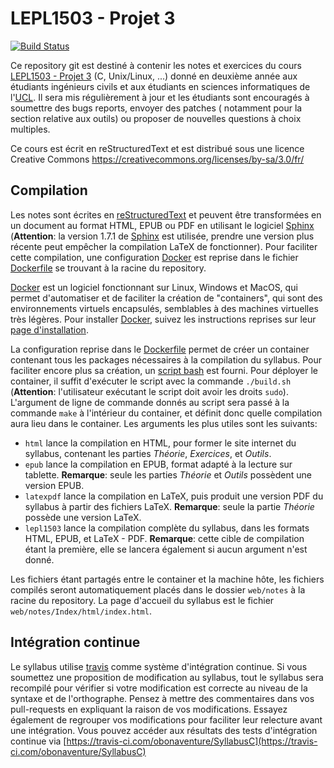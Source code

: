 LEPL1503 - Projet 3
======================

[![Build Status](https://travis-ci.com/obonaventure/SyllabusC.svg?branch=master)](https://travis-ci.com/obonaventure/SyllabusC)


Ce repository git est destiné à contenir les notes et exercices du cours [LEPL1503 - Projet 3](https://uclouvain.be/cours-2021-lepl1503) (C, Unix/Linux, ...) donné en deuxième année aux étudiants ingénieurs civils et aux étudiants en sciences informatiques de l'[UCL](https://www.uclouvain.be). Il sera mis régulièrement à jour et les étudiants sont encouragés à soumettre des bugs reports, envoyer des patches ( notamment pour la section relative aux outils) ou proposer de nouvelles questions à choix multiples.

Ce cours est écrit en reStructuredText et est distribué sous une licence Creative Commons
https://creativecommons.org/licenses/by-sa/3.0/fr/


Compilation
-----------

Les notes sont écrites en [reStructuredText](http://docutils.sourceforge.net/rst.html) et peuvent être transformées en un document au format HTML, EPUB ou PDF en utilisant le logiciel [Sphinx](https://sphinx-doc.org) (**Attention**: la version 1.7.1 de [Sphinx](https://sphinx-doc.org) est utilisée, prendre une version plus récente peut empêcher la compilation LaTeX de fonctionner). Pour faciliter cette compilation, une configuration [Docker](https://www.docker.com/) est reprise dans le fichier [Dockerfile](./Dockerfile)
se trouvant à la racine du repository.

[Docker](https://www.docker.com) est un logiciel fonctionnant sur Linux, Windows et MacOS, qui permet d'automatiser et de faciliter la création de "containers",
qui sont des environnements virtuels encapsulés, semblables à des machines virtuelles
très légères. Pour installer [Docker](https://www.docker.com), suivez les instructions
reprises sur leur [page d'installation](https://docs.docker.com/engine/install/).

La configuration reprise dans le [Dockerfile](./Dockerfile) permet de créer un container
contenant tous les packages nécessaires à la compilation du syllabus.
Pour faciliter encore plus sa création, un [script bash](./build.sh) est fourni.
Pour déployer le container, il suffit d'exécuter le script avec la commande
`./build.sh`
(**Attention**: l'utilisateur exécutant le script doit avoir les droits `sudo`).
L'argument de ligne de commande donnés au script sera passé
à la commande `make` à l'intérieur du container, et
définit donc quelle compilation aura lieu dans le container.
Les arguments les plus utiles sont les suivants:

- `html` lance la compilation en HTML, pour former le site internet du syllabus,
contenant les parties *Théorie*, *Exercices*, et *Outils*.
- `epub` lance la compilation en EPUB, format adapté à la lecture sur tablette. **Remarque**: seule les parties *Théorie* et *Outils* possèdent
une version EPUB.
- `latexpdf` lance la compilation en LaTeX,
puis produit une version PDF du syllabus à partir des fichiers LaTeX. **Remarque**:
seule la partie *Théorie* possède une version LaTeX.
- `lepl1503` lance la compilation complète du syllabus,
dans les formats HTML, EPUB, et LaTeX - PDF. **Remarque**:
cette cible de compilation étant la première, elle se lancera également si
aucun argument n'est donné.

Les fichiers étant partagés entre le container et la machine hôte, les fichiers
compilés seront automatiquement placés dans le dossier `web/notes`
à la racine du repository.
La page d'accueil du syllabus est le fichier
`web/notes/Index/html/index.html`.

Intégration continue
--------------------

Le syllabus utilise [travis](https://travis-ci.com/) comme système d'intégration continue. Si vous soumettez une proposition de modification au syllabus, tout le syllabus sera recompilé pour vérifier si votre modification est correcte au niveau de la syntaxe et de l'orthographe. Pensez à mettre des commentaires dans vos pull-requests en expliquant la raison de vos modifications. Essayez également de regrouper vos modifications pour faciliter leur relecture avant une intégration. Vous pouvez accéder aux résultats des tests d'intégration continue via [https://travis-ci.com/obonaventure/SyllabusC](https://travis-ci.com/obonaventure/SyllabusC)
